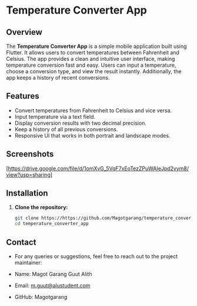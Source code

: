 # Temperature Converter App

## Overview
The **Temperature Converter App** is a simple mobile application built using Flutter. It allows users to convert temperatures between Fahrenheit and Celsius. The app provides a clean and intuitive user interface, making temperature conversion fast and easy. Users can input a temperature, choose a conversion type, and view the result instantly. Additionally, the app keeps a history of recent conversions.

## Features
- Convert temperatures from Fahrenheit to Celsius and vice versa.
- Input temperature via a text field.
- Display conversion results with two decimal precision.
- Keep a history of all previous conversions.
- Responsive UI that works in both portrait and landscape modes.

## Screenshots
[https://drive.google.com/file/d/1omXvG_5VqF7xEoTezZPuWAIeJpd2vym8/view?usp=sharing]

## Installation

1. **Clone the repository:**

   ```bash
   git clone https://https://github.com/Magotgarang/temperature_conversion_app.gitgithub.com/Magotgarang/temperature_converter_app.git
   cd temperature_converter_app

## Contact
- For any queries or suggestions, feel free to reach out to the project maintainer:

- Name: Magot Garang Guut Alith
- Email: m.guut@alustudent.com
- GitHub: Magotgarang